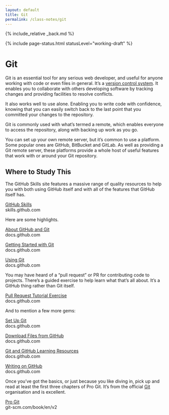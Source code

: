 ```yaml
---
layout: default
title: Git
permalink: /class-notes/git
---
```


{% include_relative _back.md %}

{% include page-status.html statusLevel="working-draft" %}

# Git

Git is an essential tool for any serious web developer, and useful for anyone working with code or even files in general. It’s a [version control system](https://en.m.wikipedia.org/wiki/Version_control). It enables you to collaborate with others developing software by tracking changes and providing facilities to resolve conflicts.

It also works well to use alone. Enabling you to write code with confidence, knowing that you can easily switch back to the last point that you committed your changes to the repository.

Git is commonly used with what’s termed a remote, which enables everyone to access the repository, along with backing up work as you go.

You can set up your own remote server, but it’s common to use a platform. Some popular ones are GitHub, BitBucket and GitLab. As well as providing a Git remote server, these platforms provide a whole host of useful features that work with or around your Git repository.

## Where to Study This

The GitHub Skills site features a massive range of quality resources to help you with both using GitHub itself and with all of the features that GitHub itself has.

[GitHub Skills](https://skills.github.com/)    
skills.github.com

Here are some highlights.

[About GitHub and Git](https://docs.github.com/en/get-started/start-your-journey/about-github-and-git)    
docs.github.com

[Getting Started with Git](https://docs.github.com/en/get-started/getting-started-with-git)    
docs.github.com

[Using Git](https://docs.github.com/en/get-started/using-git)    
docs.github.com

You may have heard of a “pull request” or PR for contributing code to projects. There’s a guided exercise to help learn what that’s all about. It’s a GitHub thing rather than Git itself.

[Pull Request Tutorial Exercise](https://docs.github.com/en/get-started/start-your-journey/hello-world)    
docs.github.com

And to mention a few more gems:

[Set Up Git](https://docs.github.com/en/get-started/getting-started-with-git/set-up-git)    
docs.github.com

[Download Files from GitHub](https://docs.github.com/en/get-started/start-your-journey/downloading-files-from-github)    
docs.github.com

[Git and GitHub Learning Resources](https://docs.github.com/en/get-started/start-your-journey/git-and-github-learning-resources)    
docs.github.com

[Writing on GitHub](https://docs.github.com/en/get-started/writing-on-github)    
docs.github.com

Once you’ve got the basics, or just because you like diving in, pick up and read at least the first three chapters of Pro Git. It’s from the official [Git](https://git-scm.com/) organisation and is excellent.

[Pro Git](https://git-scm.com/book/en/v2)    
git-scm.com/book/en/v2

